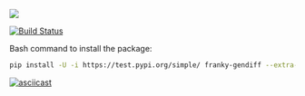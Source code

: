 <a href="https://codeclimate.com/github/frankylamps/python-project-lvl2/maintainability"><img src="https://api.codeclimate.com/v1/badges/6310d93a95dd13781d55/maintainability" /></a>

[![Build Status](https://travis-ci.org/frankylamps/python-project-lvl2.svg?branch=master)](https://travis-ci.org/frankylamps/python-project-lvl2)

Bash command to install the package:

```bash
pip install -U -i https://test.pypi.org/simple/ franky-gendiff --extra-index-url https://pypi.org/simple
```

[![asciicast](https://asciinema.org/a/nb7aLRZoJD3FyoJyl6OI2PTPA.svg)](https://asciinema.org/a/nb7aLRZoJD3FyoJyl6OI2PTPA)
